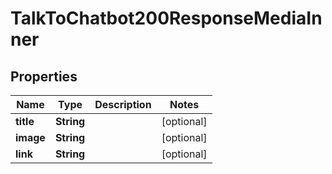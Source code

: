 

# TalkToChatbot200ResponseMediaInner

## Properties

Name | Type | Description | Notes
------------ | ------------- | ------------- | -------------
**title** | **String** |  |  [optional]
**image** | **String** |  |  [optional]
**link** | **String** |  |  [optional]




